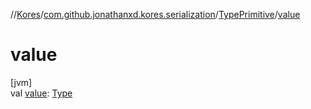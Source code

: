 //[Kores](../../../index.md)/[com.github.jonathanxd.kores.serialization](../index.md)/[TypePrimitive](index.md)/[value](value.md)

# value

[jvm]\
val [value](value.md): [Type](https://docs.oracle.com/javase/8/docs/api/java/lang/reflect/Type.html)
